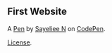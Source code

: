 First Website
-------------


A [Pen](https://codepen.io/Sayeliee-N/pen/PoxOdvz) by [Sayeliee N](https://codepen.io/Sayeliee-N) on [CodePen](https://codepen.io).

[License](https://codepen.io/license/pen/PoxOdvz).